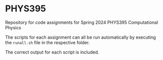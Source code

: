 # PHYS395
Repository for code assignments for Spring 2024 PHYS395 Computational Physics

The scripts for each assignment can all be run automatically by executing the `runall.sh` file in the respective folder.

The correct output for each script is included.